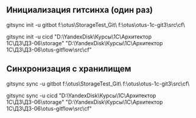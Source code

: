 ## Инициализация гитсинха (один раз)

gitsync init -u gitbot f:\otus\StorageTest_Git\ f:\otus\otus-1c-git3\src\cf\

gitsync init -u cicd "D:\YandexDisk\Курсы\1С\Архитектор 1С\ДЗ\ДЗ-06\storage\" "D:\YandexDisk\Курсы\1С\Архитектор 1С\ДЗ\ДЗ-06\otus-gitflow\src\cf\"

## Синхронизация с хранилищем

gitsync sync -u gitbot f:\otus\StorageTest_Git\ f:\otus\otus-1c-git3\src\cf\

gitsync sync -u cicd "D:\YandexDisk\Курсы\1С\Архитектор 1С\ДЗ\ДЗ-06\storage\" "D:\YandexDisk\Курсы\1С\Архитектор 1С\ДЗ\ДЗ-06\otus-gitflow\src\cf\"